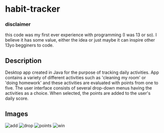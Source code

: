 # habit-tracker

### disclaimer
this code was my first ever experience with programming (I was 13 or so). I believe it has some value, either the idea or just maybe it can inspire other 13yo begginers to code. 

## Description
Desktop app created in Java for the purpose of tracking daily activities.
App contains a variety of different activities such as 'cleaning my room' or 'doing homework' and these activities are evaluated with points from one to five. The user interface consists of several drop-down menus having the activities as a choice. When selected, the points are added to the user's daily score.

## Images
![add](https://user-images.githubusercontent.com/103171391/224750736-6ef04526-e5b0-4673-b36f-f9ce3696aa21.png)
![drop](https://user-images.githubusercontent.com/103171391/224750747-98e93390-035a-4d09-8eb8-1a46539d07ac.png)
![points](https://user-images.githubusercontent.com/103171391/224750749-78b6ae67-8ead-4ba5-87db-bf18bc61b6cf.png)
![win](https://user-images.githubusercontent.com/103171391/224750752-ae253e51-86c4-4810-a715-ffb12a6f24ed.png)
